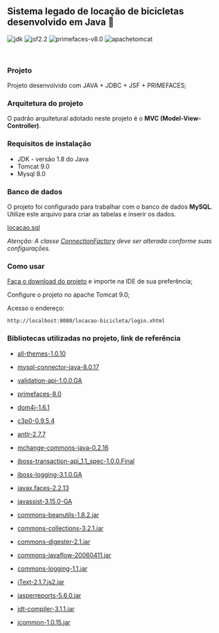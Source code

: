 ## Sistema legado de locação de bicicletas desenvolvido em Java 🚀

![jdk](https://img.shields.io/badge/-JDK%201.8-green)
![jsf2.2](https://img.shields.io/badge/-JSF%202.2-green)
![primefaces-v8.0](https://img.shields.io/badge/-PRIMEFACES%208.0-blue)
![apachetomcat](https://img.shields.io/badge/-apache%20tomcat%20v9.0-yellowgreen)

<br>

### Projeto
Projeto desenvolvido com JAVA + JDBC + JSF + PRIMEFACES;

### Arquitetura do projeto
O padrão arquitetural adotado neste projeto é o **MVC (Model-View-Controller)**. 

### Requisitos de instalação
* JDK - versão 1.8 do Java
* Tomcat 9.0
* Mysql 8.0

### Banco de dados
O projeto foi configurado para trabalhar com o banco de dados **MySQL**. Utilize este arquivo para criar as tabelas e inserir os dados.

[locacao.sql](https://gist.github.com/ollinmagno/aa539516f97a839bcd4dbe0b46363f83)

*Atenção: A classe [ConnectionFactory](https://github.com/ollinmagno/locacao-bicicleta/blob/master/src/br/com/locacao/dao/ConnectionFactory.java) deve ser alterada conforme suas configurações.*


### Como usar
[Faça o download do projeto](https://github.com/ollinmagno/locacao-bicicleta/archive/refs/heads/master.zip) e importe na IDE de sua preferência;

Configure o projeto no apache Tomcat 9.0;

Acesso o endereço:

	http://localhost:8080/locacao-bicicleta/login.xhtml

### Bibliotecas utilizadas no projeto, link de referência 
* [all-themes-1.0.10](https://mvnrepository.com/artifact/org.primefaces.themes/all-themes/1.0.10)

* [mysql-connector-java-8.0.17](https://mvnrepository.com/artifact/mysql/mysql-connector-java/8.0.17)

* [validation-api-1.0.0.GA](https://mvnrepository.com/artifact/javax.validation/validation-api/1.0.0.GA)

* [primefaces-8.0](https://mvnrepository.com/artifact/org.primefaces/primefaces/8.0)

* [dom4j-1.6.1](https://mvnrepository.com/artifact/dom4j/dom4j/1.6.1)

* [c3p0-0.9.5.4](https://mvnrepository.com/artifact/com.mchange/c3p0/0.9.5.4)

* [antlr-2.7.7](https://mvnrepository.com/artifact/antlr/antlr/2.7.7)

* [mchange-commons-java-0.2.16](https://mvnrepository.com/artifact/com.mchange/mchange-commons-java/0.2.16)

* [jboss-transaction-api_1.1_spec-1.0.0.Final](https://mvnrepository.com/artifact/org.jboss.spec.javax.transaction/jboss-transaction-api_1.1_spec/1.0.0.Final)

* [jboss-logging-3.1.0.GA](https://mvnrepository.com/artifact/org.jboss.logging/jboss-logging/3.1.0.GA)

* [javax.faces-2.2.13](https://mvnrepository.com/artifact/org.glassfish/javax.faces/2.2.13)

* [javassist-3.15.0-GA](https://mvnrepository.com/artifact/org.javassist/javassist/3.15.0-GA)

* [commons-beanutils-1.8.2.jar](https://mvnrepository.com/artifact/commons-beanutils/commons-beanutils/1.8.2)

* [commons-collections-3.2.1.jar](https://mvnrepository.com)

* [commons-digester-2.1.jar](https://mvnrepository.com)

* [commons-javaflow-20060411.jar](https://mvnrepository.com)

* [commons-logging-1.1.jar](https://mvnrepository.com)

* [iText-2.1.7.js2.jar](https://mvnrepository.com)

* [jasperreports-5.6.0.jar](https://mvnrepository.com)

* [jdt-compiler-3.1.1.jar](https://mvnrepository.com)

* [jcommon-1.0.15.jar](https://mvnrepository.com)
